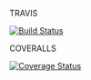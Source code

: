 TRAVIS

[![Build Status](https://travis-ci.com/alu0101043838/Travis.svg?branch=master)](https://travis-ci.com/alu0101043838/Travis)

COVERALLS

[![Coverage Status](https://coveralls.io/repos/github/alu0101043838/Travis/badge.svg?branch=master)](https://coveralls.io/github/alu0101043838/Travis?branch=master)
